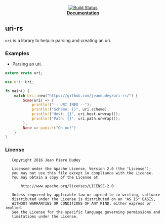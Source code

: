 <p align="center">
  <a href="https://travis-ci.org/jeandudey/uri-rs">
      <img src="https://travis-ci.org/jeandudey/uri-rs.svg?branch=master" alt="Build Status">
  </a>

  <br />

  <strong>
    <a href="https://jeandudey.github.io/uri-rs">
    Documentation
    </a>
  </strong>
</p>

## uri-rs
`uri` is a library to help in parsing and creating an uri.

### Examples
- Parsing an uri.
```rust
extern crate uri;

use uri::Uri;

fn main() {
    match Uri::new("https://github.com/jeandudey/uri-rs/") {
        Some(uri) => {
            println!("-- URI INFO --");
            println!("Scheme: {}", uri.scheme);
            println!("Host: {}", uri.host.unwrap());
            println!("Path: {}", uri.path.unwrap());
        },
        None => panic!("Oh no!")
    }
}
```

### License
```
   Copyright 2016 Jean Piere Dudey

   Licensed under the Apache License, Version 2.0 (the "License");
   you may not use this file except in compliance with the License.
   You may obtain a copy of the License at

       http://www.apache.org/licenses/LICENSE-2.0

   Unless required by applicable law or agreed to in writing, software
   distributed under the License is distributed on an "AS IS" BASIS,
   WITHOUT WARRANTIES OR CONDITIONS OF ANY KIND, either express or implied.
   See the License for the specific language governing permissions and
   limitations under the License.
```
